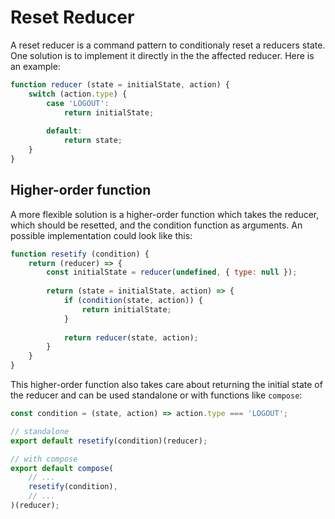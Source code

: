 # Reset Reducer

A reset reducer is a command pattern to conditionaly reset a reducers state. One solution is to implement it
directly in the the affected reducer. Here is an example:

```js
function reducer (state = initialState, action) {
    switch (action.type) {
        case 'LOGOUT':
            return initialState;
            
        default:
            return state;
    }
}
```

## Higher-order function

A more flexible solution is a higher-order function which takes the reducer, which should be resetted, and the 
condition function as arguments. An possible implementation could look like this:

```js
function resetify (condition) {
    return (reducer) => {
        const initialState = reducer(undefined, { type: null });
    
        return (state = initialState, action) => {
            if (condition(state, action)) {
                return initialState;
            }
            
            return reducer(state, action);
        }
    }
}
```

This higher-order function also takes care about returning the initial state of the reducer and can be used standalone or 
with functions like `compose`:

```js
const condition = (state, action) => action.type === 'LOGOUT';

// standalone
export default resetify(condition)(reducer);

// with compose
export default compose(
    // ...
    resetify(condition),
    // ...
)(reducer);
